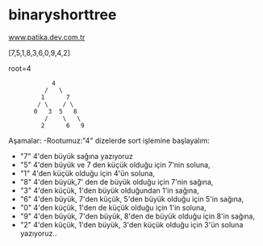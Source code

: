 # binaryshorttree
www.patika.dev.com.tr





[7,5,1,8,3,6,0,9,4,2]

root=4
 
                4
              /   \
             1      7
            / \    / \
           0   3  5   8
              /    \   \
             2      6   9

  Aşamalar:
-Rootumuz:"4" dizelerde sort işlemine başlayalım:
- "7" 4'den büyük sağına yazıyoruz
- "5" 4'den büyük ve 7 den küçük olduğu için 7'nin soluna,
- "1" 4'den küçük olduğu için 4'ün soluna,
- "8" 4'den büyük,7' den de büyük olduğu için 7'nin sağına,
- "3" 4'den küçük, 1'den büyük olduğundan 1'in sağına,
- "6" 4'den büyük, 7'den küçük, 5'den büyük olduğu için 5'in sağına,
- "0" 4'den küçük, 1'den de küçük olduğu için 1'in soluna,
- "9" 4'den büyük, 7'den büyük, 8'den de büyük olduğu için 8'in sağına,
- "2" 4'den küçük, 1'den büyük, 3'den küçük olduğu için 3'ün soluna yazıyoruz.. 